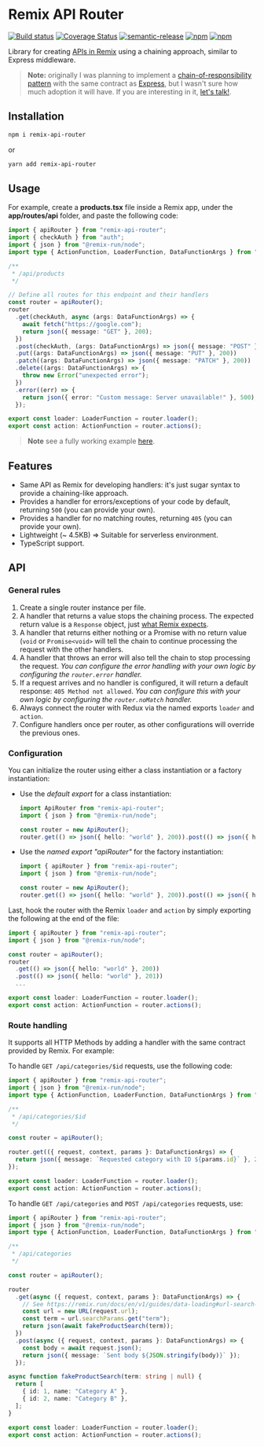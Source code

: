 # Remix API Router

[![Build status](https://github.com/nanovazquez/remix-api-router/actions/workflows/ci-cd.yaml/badge.svg?branch=main)](https://github.com/nanovazquez/remix-api-router/actions/workflows/ci-cd.yaml) [![Coverage Status](https://coveralls.io/repos/github/nanovazquez/remix-api-router/badge.svg)](https://coveralls.io/github/nanovazquez/remix-api-router) [![semantic-release](https://img.shields.io/badge/%20%20%F0%9F%93%A6%F0%9F%9A%80-semantic--release-e10079.svg)](https://github.com/semantic-release/semantic-release) [![npm](https://img.shields.io/npm/v/remix-api-router.svg?style=flat)](https://www.npmjs.com/package/remix-api-router)
[![npm](https://img.shields.io/npm/dw/remix-api-router.svg)](https://www.npmjs.com/package/remix-api-router)

Library for creating [APIs in Remix](https://remix.run/docs/en/v1/guides/resource-routes#handling-different-request-methods) using a chaining approach, similar to Express middleware.

> **Note:** originally I was planning to implement a [chain-of-responsibility pattern](https://en.wikipedia.org/wiki/Chain-of-responsibility_pattern) with the same contract as [Express](https://expressjs.com/en/guide/routing.html), but I wasn't sure how much adoption it will have. If you are interesting in it, [let's talk!](https://github.com/nanovazquez/remix-api-router/issues).

## Installation

```bash
npm i remix-api-router
```

or

```bash
yarn add remix-api-router
```

## Usage

For example, create a **products.tsx** file inside a Remix app, under the **app/routes/api** folder, and paste the following code:

```typescript
import { apiRouter } from "remix-api-router";
import { checkAuth } from "auth";
import { json } from "@remix-run/node";
import type { ActionFunction, LoaderFunction, DataFunctionArgs } from "@remix-run/node";

/**
 * /api/products
 */

// Define all routes for this endpoint and their handlers
const router = apiRouter();
router
  .get(checkAuth, async (args: DataFunctionArgs) => {
    await fetch("https://google.com");
    return json({ message: "GET" }, 200);
  })
  .post(checkAuth, (args: DataFunctionArgs) => json({ message: "POST" }, 200))
  .put((args: DataFunctionArgs) => json({ message: "PUT" }, 200))
  .patch((args: DataFunctionArgs) => json({ message: "PATCH" }, 200))
  .delete((args: DataFunctionArgs) => {
    throw new Error("unexpected error");
  })
  .error((err) => {
    return json({ error: "Custom message: Server unavailable!" }, 500);
  });

export const loader: LoaderFunction = router.loader();
export const action: ActionFunction = router.actions();
```

> **Note** see a fully working example [here](./examples/remix-api-example/).

## Features

- Same API as Remix for developing handlers: it's just sugar syntax to provide a chaining-like approach.
- Provides a handler for errors/exceptions of your code by default, returning `500` (you can provide your own).
- Provides a handler for no matching routes, returning `405` (you can provide your own).
- Lightweight (~ 4.5KB) => Suitable for serverless environment.
- TypeScript support.

## API

### General rules

1. Create a single router instance per file.
1. A handler that returns a value stops the chaining process. The expected return value is a `Response` object, just [what Remix expects](https://remix.run/docs/en/v1/api/conventions#returning-response-instances).
1. A handler that returns either nothing or a Promise with no return value (`void` or `Promise<void>` will tell the chain to continue processing the request with the other handlers.
1. A handler that throws an error will also tell the chain to stop processing the request. _You can configure the error handling with your own logic by configuring the `router.error` handler._
1. If a request arrives and no handler is configured, it will return a default response: `405 Method not allowed`. _You can configure this with your own logic by configuring the `router.noMatch` handler._
1. Always connect the router with Redux via the named exports `loader` and `action`.
1. Configure handlers once per router, as other configurations will override the previous ones.

### Configuration

You can initialize the router using either a class instantiation or a factory instantiation:

- Use the _default export_ for a class instantiation:

  ```typescript
  import ApiRouter from "remix-api-router";
  import { json } from "@remix-run/node";

  const router = new ApiRouter();
  router.get(() => json({ hello: "world" }, 200)).post(() => json({ hello: "world" }, 201));
  ```

- Use the _named export "apiRouter"_ for the factory instantiation:

  ```typescript
  import { apiRouter } from "remix-api-router";
  import { json } from "@remix-run/node";

  const router = new ApiRouter();
  router.get(() => json({ hello: "world" }, 200)).post(() => json({ hello: "world" }, 201));
  ```

Last, hook the router with the Remix `loader` and `action` by simply exporting the following at the end of the file:

```typescript
import { apiRouter } from "remix-api-router";
import { json } from "@remix-run/node";

const router = apiRouter();
router
  .get(() => json({ hello: "world" }, 200))
  .post(() => json({ hello: "world" }, 201))
  ...

export const loader: LoaderFunction = router.loader();
export const action: ActionFunction = router.actions();
```

### Route handling

It supports all HTTP Methods by adding a handler with the same contract provided by Remix. For example:

To handle `GET /api/categories/$id` requests, use the following code:

```typescript
import { apiRouter } from "remix-api-router";
import { json } from "@remix-run/node";
import type { ActionFunction, LoaderFunction, DataFunctionArgs } from "@remix-run/node";

/**
 * /api/categories/$id
 */

const router = apiRouter();

router.get(({ request, context, params }: DataFunctionArgs) => {
  return json({ message: `Requested category with ID ${params.id}` }, 200);
});

export const loader: LoaderFunction = router.loader();
export const action: ActionFunction = router.actions();
```

To handle `GET /api/categories` and `POST /api/categories` requests, use:

```typescript
import { apiRouter } from "remix-api-router";
import { json } from "@remix-run/node";
import type { ActionFunction, LoaderFunction, DataFunctionArgs } from "@remix-run/node";

/**
 * /api/categories
 */

const router = apiRouter();

router
  .get(async ({ request, context, params }: DataFunctionArgs) => {
    // See https://remix.run/docs/en/v1/guides/data-loading#url-search-params
    const url = new URL(request.url);
    const term = url.searchParams.get("term");
    return json(await fakeProductSearch(term));
  })
  .post(async ({ request, context, params }: DataFunctionArgs) => {
    const body = await request.json();
    return json({ message: `Sent body ${JSON.stringify(body)}` });
  });

async function fakeProductSearch(term: string | null) {
  return [
    { id: 1, name: "Category A" },
    { id: 2, name: "Category B" },
  ];
}

export const loader: LoaderFunction = router.loader();
export const action: ActionFunction = router.actions();
```
